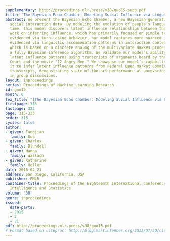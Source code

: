 ```yaml
---
supplementary: http://proceedings.mlr.press/v38/guo15-supp.pdf
title: 'The Bayesian Echo Chamber: Modeling Social Influence via Linguistic Accommodation'
abstract: We present the Bayesian Echo Chamber, a new Bayesian generative model for
  social interaction data. By modeling the evolution of people’s language usage over
  time, this model discovers latent influence relationships between them. Unlike previous
  work on inferring influence, which has primarily focused on simple temporal dynamics
  evidenced via turn-taking behavior, our model captures more nuanced influence relationships,
  evidenced via linguistic accommodation patterns in interaction content. The model,
  which is based on a discrete analog of the multivariate Hawkes process, permits
  a fully Bayesian inference algorithm. We validate our model’s ability to discover
  latent influence patterns using transcripts of arguments heard by the US Supreme
  Court and the movie "12 Angry Men." We showcase our model’s capabilities by using
  it to infer latent influence patterns from Federal Open Market Committee meeting
  transcripts, demonstrating state-of-the-art performance at uncovering social dynamics
  in group discussions.
layout: inproceedings
series: Proceedings of Machine Learning Research
id: guo15
month: 0
tex_title: "{The Bayesian Echo Chamber: Modeling Social Influence via Linguistic Accommodation}"
firstpage: 315
lastpage: 323
page: 315-323
order: 315
cycles: false
author:
- given: Fangjian
  family: Guo
- given: Charles
  family: Blundell
- given: Hanna
  family: Wallach
- given: Katherine
  family: Heller
date: 2015-02-21
address: San Diego, California, USA
publisher: PMLR
container-title: Proceedings of the Eighteenth International Conference on Artificial
  Intelligence and Statistics
volume: '38'
genre: inproceedings
issued:
  date-parts:
  - 2015
  - 2
  - 21
pdf: http://proceedings.mlr.press/v38/guo15.pdf
# Format based on citeproc: http://blog.martinfenner.org/2013/07/30/citeproc-yaml-for-bibliographies/
---
```

